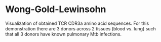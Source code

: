 # Wong-Gold-Lewinsohn
Visualization of obtained TCR CDR3a amino acid sequences. For this demonstration there are 3 donors across 2 tissues (blood vs. lung) such that all 3 donors have known pulmonary Mtb infections.
